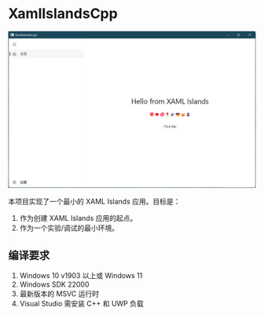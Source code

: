 # XamlIslandsCpp

![MainWindow.png](img\MainWindow.png)

本项目实现了一个最小的 XAML Islands 应用。目标是：

1. 作为创建 XAML Islands 应用的起点。
2. 作为一个实验/调试的最小环境。

## 编译要求

1. Windows 10 v1903 以上或 Windows 11
2. Windows SDK 22000
3. 最新版本的 MSVC 运行时
3. Visual Studio 需安装 C++ 和 UWP 负载

